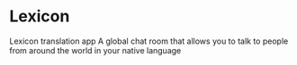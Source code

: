 # Lexicon
Lexicon translation app
A global chat room that allows you to talk to people from around the world in your native language
